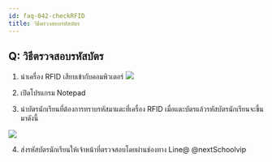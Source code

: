 ```yaml
---
id: faq-042-checkRFID
title: วิธีตรวจสอบรหัสบัตร
---
```


## Q: วิธีตรวจสอบรหัสบัตร

1. นำเครื่อง RFID เสียบเข้ากับคอมพิวเตอร์
   ![](/img/manual/faq/42-1.jpg)

2. เปิดโปรแกรม Notepad
3. นำบัตรนักเรียนที่ต้องการทราบรหัสมาแตะที่เครื่อง RFID เมื่อแตะบัตรแล้วรหัสบัตรนักเรียนจะขึ้นมาดังนี้

![](/img/manual/faq/42-2.jpg)

4. ส่งรหัสบัตรนักเรียนให้เจ้าหน้าที่ตรวจสอบโดยผ่านช่องทาง Line@ @nextSchoolvip
